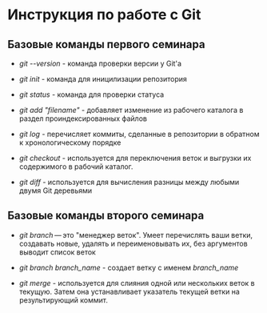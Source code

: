 # Инструкция по работе с Git 

## Базовые команды первого семинара 

* *git --version* - команда проверки версии у Git'a

* *git init* - команда для иницилизации репозитория 

* *git status* - команда для проверки статуса 

* *git add "filename"* - добавляет изменение из рабочего каталога в раздел проиндексированных файлов

* *git log* -  перечисляет коммиты, сделанные в репозитории в обратном к хронологическому порядке 

 * *git checkout* - используется для переключения веток и выгрузки их содержимого в рабочий каталог.

* *git diff* - используется для вычисления разницы между любыми двумя Git деревьями

## Базовые команды второго семинара 

* *git branch* — это "менеджер веток". Умеет перечислять ваши ветки, создавать новые, удалять и переименовывать их, без аргументов выводит список веток

* *git branch branch_name* - создает ветку с именем *branch_name*

* *git merge* - используется для слияния одной или нескольких веток в текущую. Затем она устанавливает указатель текущей ветки на результирующий коммит.

